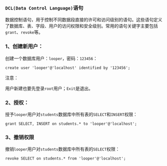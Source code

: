 ### `DCL(Data Control Language)`语句

数据控制语句，用于控制不同数据段直接的许可和访问级别的语句。这些语句定义了数据库、表、字段、用户的访问权限和安全级别。常用的语句关键字主要包括`grant`、`revoke`等。



### 1、创建新用户：

创建一个数据库用户：`looper`，密码：`123456`：

`create user 'looper'@'localhost' identified by '123456';`

注意：

用户新建也要先登录`root`用户；`Exit`是退出。



### 2、授权：

授予`looper`用户对`students`数据库中所有表的`SELECT`和`INSERT`权限：

`grant SELECT, INSERT on students.* to 'looper'@'localhost';`



### 3、撤销权限

撤销`looper`用户对`students`数据库中所有表的`SELECT`权限：

`revoke SELECT on students.* from 'looper'@'localhost';`


